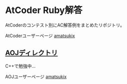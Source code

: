 # AtCoder Ruby解答

AtCoderのコンテスト別にAC解答例をまとめたリポジトリ。

AtCoderユーザーページ [amatsukix](https://atcoder.jp/users/amatsukix)

## [AOJディレクトリ](https://github.com/amatsukixgithub/atcoder/tree/master/AOJ)

C++で勉強中...

AOJユーザーページ [amatsukix](https://onlinejudge.u-aizu.ac.jp/status/users/amatsukix)